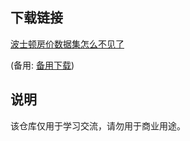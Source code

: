 

## 下载链接
[波士顿房价数据集怎么不见了](https://pan.quark.cn/s/542d1065ba5d) 

(备用: [备用下载](https://pan.baidu.com/s/1XJcDOZyMT57yEIoP6tKphQ?pwd=1234))

## 说明

该仓库仅用于学习交流，请勿用于商业用途。
